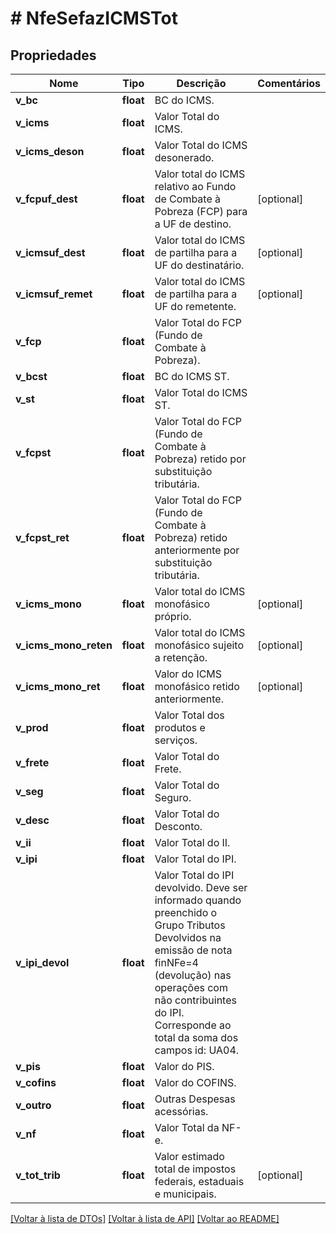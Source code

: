 # # NfeSefazICMSTot

## Propriedades

Nome | Tipo | Descrição | Comentários
------------ | ------------- | ------------- | -------------
**v_bc** | **float** | BC do ICMS. |
**v_icms** | **float** | Valor Total do ICMS. |
**v_icms_deson** | **float** | Valor Total do ICMS desonerado. |
**v_fcpuf_dest** | **float** | Valor total do ICMS relativo ao Fundo de Combate à Pobreza (FCP) para a UF de destino. | [optional]
**v_icmsuf_dest** | **float** | Valor total do ICMS de partilha para a UF do destinatário. | [optional]
**v_icmsuf_remet** | **float** | Valor total do ICMS de partilha para a UF do remetente. | [optional]
**v_fcp** | **float** | Valor Total do FCP (Fundo de Combate à Pobreza). |
**v_bcst** | **float** | BC do ICMS ST. |
**v_st** | **float** | Valor Total do ICMS ST. |
**v_fcpst** | **float** | Valor Total do FCP (Fundo de Combate à Pobreza) retido por substituição tributária. |
**v_fcpst_ret** | **float** | Valor Total do FCP (Fundo de Combate à Pobreza) retido anteriormente por substituição tributária. |
**v_icms_mono** | **float** | Valor total do ICMS monofásico próprio. | [optional]
**v_icms_mono_reten** | **float** | Valor total do ICMS monofásico sujeito a retenção. | [optional]
**v_icms_mono_ret** | **float** | Valor do ICMS monofásico retido anteriormente. | [optional]
**v_prod** | **float** | Valor Total dos produtos e serviços. |
**v_frete** | **float** | Valor Total do Frete. |
**v_seg** | **float** | Valor Total do Seguro. |
**v_desc** | **float** | Valor Total do Desconto. |
**v_ii** | **float** | Valor Total do II. |
**v_ipi** | **float** | Valor Total do IPI. |
**v_ipi_devol** | **float** | Valor Total do IPI devolvido. Deve ser informado quando preenchido o Grupo Tributos Devolvidos na emissão de nota finNFe&#x3D;4 (devolução) nas operações com não contribuintes do IPI. Corresponde ao total da soma dos campos id: UA04. |
**v_pis** | **float** | Valor do PIS. |
**v_cofins** | **float** | Valor do COFINS. |
**v_outro** | **float** | Outras Despesas acessórias. |
**v_nf** | **float** | Valor Total da NF-e. |
**v_tot_trib** | **float** | Valor estimado total de impostos federais, estaduais e municipais. | [optional]

[[Voltar à lista de DTOs]](../../README.md#models) [[Voltar à lista de API]](../../README.md#endpoints) [[Voltar ao README]](../../README.md)
